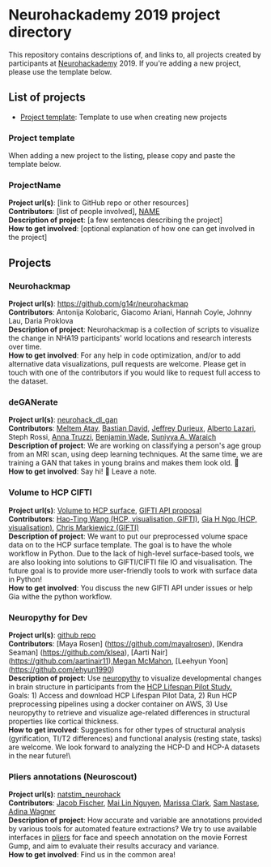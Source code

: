 # Neurohackademy 2019 project directory

This repository contains descriptions of, and links to, all projects created by participants at [Neurohackademy](http://neurohackademy.org) 2019. If you're adding a new project, please use the template below.

## List of projects
* [Project template](#project-template): Template to use when creating new projects


### Project template
When adding a new project to the listing, please copy and paste the template below.


### ProjectName
**Project url(s)**: [link to GitHub repo or other resources]\
**Contributors**: [list of people involved], [NAME](https://github.com/GITHUBID)\
**Description of project**: [a few sentences describing the project]\
**How to get involved**: [optional explanation of how one can get involved in the project]

## Projects

### Neurohackmap

**Project url(s)**: https://github.com/g14r/neurohackmap \
**Contributors**: Antonija Kolobaric, Giacomo Ariani, Hannah Coyle, Johnny Lau, Daria Proklova\
**Description of project**: Neurohackmap is a collection of scripts to visualize the change in NHA19 participants' world locations and research interests over time.\
**How to get involved**: For any help in code optimization, and/or to add alternative data visualizations, pull requests are welcome. Please get in touch with one of the contributors if you would like to request full access to the dataset.

### deGANerate

**Project url(s)**: [neurohack_dl_gan](https://github.com/jeffreydurieux/neurohack_dl_gan)\
**Contributors**: [Meltem Atay](https://github.com/meltemiatay), [Bastian David](https://github.com/bastiandavid), [Jeffrey Durieux](https://github.com/jeffreydurieux), [Alberto Lazari](https://github.com/lazaral), Steph Rossi, [Anna Truzzi](https://github.com/AnnaTruzzi), [Benjamin Wade](https://github.com/bscwade), [Suniyya A. Waraich](https://github.com/suniyya)\
**Description of project**: We are working on classifying a person's age group from an MRI scan, using deep learning techniques. At the same time, we are training a GAN that takes in young brains and makes them look old. 🧠\
**How to get involved**: Say hi! 👋 Leave a note.

### Volume to HCP CIFTI
**Project url(s)**: [Volume to HCP surface](https://github.com/htwangtw/hcp-surface-format), 
[GIFTI API proposal](https://github.com/nipy/nibabel/issues/789)\
**Contributors**: [Hao-Ting Wang (HCP, visualisation, GIFTI)](https://github.com/htwangtw), 
[Gia H Ngo (HCP, visualisation)](https://github.com/ngohgia), 
[Chris Markiewicz (GIFTI)](https://github.com/effigies)\
**Description of project**: We want to put our preprocessed volume space data on to the HCP surface template. The goal is to have the whole workflow in Python. Due to the lack of high-level surface-based tools, we are also looking into solutions to GIFTI/CIFTI file IO and visualisation. The future goal is to provide more user-friendly tools to work with surface data in Python!\
**How to get involved**: You discuss the new GIFTI API under issues or help Gia withe the python workflow. 

### Neuropythy for Dev
**Project url(s)**: [github repo](http://github.com/mcmahonmc/neuropythy-for-dev)\
**Contributors**: [Maya Rosen] (https://github.com/mayalrosen), [Kendra Seaman] (https://github.com/klsea), [Aarti Nair] (https://github.com/aartinair11),[Megan McMahon](https://github.com/mcmahonmc), [Leehyun Yoon] (https://github.com/ehyun1990)\
**Description of project**: Use [neuropythy](https://github.com/noahbenson/neuropythy) to visualize developmental changes in brain structure in participants from the [HCP Lifespan Pilot Study.](https://www.humanconnectome.org/lifespan-studies)\
Goals: 1) Access and download HCP Lifespan Pilot Data, 2) Run HCP preprocessing pipelines using a docker container on AWS, 3) Use neuropythy to retrieve and visualize age-related differences in structural properties like cortical thickness.\
**How to get involved**: Suggestions for other types of structural analysis (gyrification, TI/T2 differences) and functional analysis (resting state, tasks) are welcome. We look forward to analyzing the HCP-D and HCP-A datasets in the near future!\

### Pliers annotations (Neuroscout)
**Project url(s)**: [natstim_neurohack](https://github.com/jacobtfisher/natstim_neurohack19)\
**Contributors**: [Jacob Fischer](https://github.com/jacobtfisher),
  [Mai Lin Nguyen](https://github.com/mlnguyen), [Marissa Clark](https://github.com/Marissa-Clark),
  [Sam Nastase](https://github.com/snastase), [Adina Wagner](https://github.com/adswa)\
**Description of project**: How accurate and variable are annotations provided by various tools
  for automated feature extractions?
  We try to use available interfaces in [pliers](https://github.com/tyarkoni/pliers) for face and speech annotation
  on the movie Forrest Gump, and aim to evaluate their results accuracy and variance.\
**How to get involved**: Find us in the common area!

